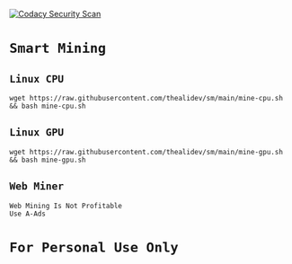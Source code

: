 [![Codacy Security Scan](https://github.com/thealidev/sm/actions/workflows/codacy.yml/badge.svg)](https://github.com/thealidev/sm/actions/workflows/codacy.yml)
# `Smart Mining`
## `Linux CPU`
```
wget https://raw.githubusercontent.com/thealidev/sm/main/mine-cpu.sh && bash mine-cpu.sh
```
## `Linux GPU`
```
wget https://raw.githubusercontent.com/thealidev/sm/main/mine-gpu.sh && bash mine-gpu.sh
```
## `Web Miner`
```
Web Mining Is Not Profitable
Use A-Ads
```
# `For Personal Use Only`
